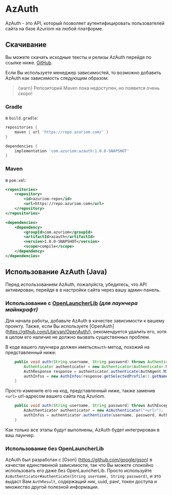 # AzAuth

AzAuth - это API, который позволяет аутентифицировать пользователей сайта на базе Azuriom на любой платформе.

## Скачивание

Вы можете скачать исходные тексты и релизы AzAuth перейдя по ссылке ниже. 
[GitHub](https://github.com/Azuriom/AzAuth/releases).

Если Вы используете менеджер зависимостей, то возможно добавить AzAuth как
зависимость следующим образом:

> {warn} Репозиторий Maven пока недоступен, но появится очень скоро!

### Gradle

в `build.gradle`:

```groovy
repositories {
    maven { url 'https://repo.azuriom.com/' }
}
```
```groovy
dependencies {
    implementation 'com.azuriom:azauth:1.0.0-SNAPSHOT'
}
```

### Maven

в `pom.xml`:
```xml
<repositories>
    <repository>
        <id>azuriom-repo</id>
        <url>https://repo.azuriom.com</url>
    </repository>
</repositories>
```
```xml
<dependencies>
    <dependency>
        <groupId>com.azuriom</groupId>
        <artifactId>azauth</artifactId>
        <version>1.0.0-SNAPSHOT</version>
        <scope>compile</scope>
    </dependency>
</dependencies>
```

## Использование AzAuth (Java)

Перед использованием AzAuth, пожалуйста, убедитесь, что API активирован, перейдя в
в настройки сайта через вашу админ-панель.

### Использование с [OpenLauncherLib](https://github.com/Litarvan/OpenLauncherLib/) _(для лаунчера майнкрафт)_

Для начала работы, добавьте AzAuth в качестве зависимости к вашему проекту.
Также, если Вы используете [OpenAuth] (https://github.com/Litarvan/OpenAuth/), рекомендуется удалить его,
хотя в целом его наличие не должно вызвать существенных проблем.

В коде вашего лаунчера должен иметься`auth`-метод, похожий на представленный ниже:
```java
	public void auth(String username, String password) throws AuthenticationException {
		Authenticator authenticator = new Authenticator(Authenticator.MOJANG_AUTH_URL, AuthPoints.NORMAL_AUTH_POINTS);
		AuthResponse response = authenticator.authenticate(AuthAgent.MINECRAFT, username, password, "");
		authInfos = new AuthInfos(response.getSelectedProfile().getName(), response.getAccessToken(), response.getSelectedProfile().getId());
	}
```
Просто измените его на код, представленный ниже, также заменив `<url>` url-адресом вашего сайта под Azuriom.
```java
	public void auth(String username, String password) throws AuthException, IOException {
		AzAuthenticator authenticator = new AzAuthenticator("<url>");
		authInfos = authenticator.authenticate(username, password, AuthInfos.class);
	}
```
Как только все этапы будут выполнены, AzAuth будет интегрирован в ваш лаунчер.

### Использование без OpenLauncherLib

AzAuth был разработан с [Gson] (https://github.com/google/gson) в качестве единственной зависимости, так что Вы можете спокойно использовать его даже без
OpenLauncherLib. Просто используйте `AzAuthenticator#authenticate(String username, String password)`, и это
выдаст Вам `AuthResult`, содержащий ник, uuid, ранг, токен доступа и множество другой полезной информации.

